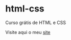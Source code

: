 # html-css
 Curso grátis de HTML e CSS

Visite aqui o meu <a href="https://danielcambambe-2006.github.io/html-css/ex001/index.html">site</a>
